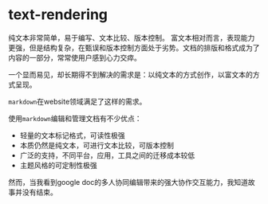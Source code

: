 # text-rendering

纯文本非常简单，易于编写、文本比较、版本控制。
富文本相对而言，表现能力更强，但是结构复杂，在甄误和版本控制方面处于劣势。文档的排版和格式成为了内容的一部分，常常使用户感到心力交瘁。

一个显而易见，却长期得不到解决的需求是：以纯文本的方式创作，以富文本的方式呈现。

`markdown`在website领域满足了这样的需求。

使用`markdown`编辑和管理文档有不少优点：

- 轻量的文本标记格式，可读性极强
- 本质仍然是纯文本，可进行文本比较，可版本控制
- 广泛的支持，不同平台，应用，工具之间的迁移成本较低
- 主题风格的可定制性极强

然而，当我看到google doc的多人协同编辑带来的强大协作交互能力，我知道故事并没有结束。
